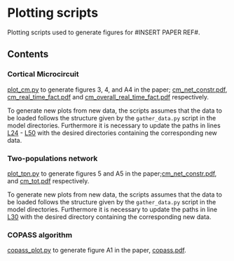 # Plotting scripts

Plotting scripts used to generate figures for #INSERT PAPER REF#.

## Contents

### Cortical Microcircuit

[plot_cm.py](plot_cm.py) to generate figures 3, 4, and A4 in the paper; [cm_net_constr.pdf](cm_net_constr.pdf), [cm_real_time_fact.pdf](cm_real_time_fact.pdf) and [cm_overall_real_time_fact.pdf](cm_overall_real_time_fact.pdf) respectively.

To generate new plots from new data, the scripts assumes that the data to be loaded follows the structure given by the ```gather_data.py``` script in the model directories.
Furthermore it is necessary to update the paths in lines [L24](plot_cm.py#L24) - [L50](plot_cm.py#L50) with the desired directories containing the corresponding new data.


### Two-populations network

[plot_tpn.py](plot_tpn.py) to generate figures 5 and A5 in the paper;[cm_net_constr.pdf](cm_net_constr.pdf), and [cm_tot.pdf](cm_tot.pdf) respectively.

To generate new plots from new data, the scripts assumes that the data to be loaded follows the structure given by the ```gather_data.py``` script in the model directories.
Furthermore it is necessary to update the paths in line [L30](plot_tpn.py#L30) with the desired directory containing the corresponding new data.


### COPASS algorithm

[copass_plot.py](copass_plot.py) to generate figure A1 in the paper, [copass.pdf](copass.pdf).

